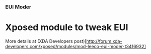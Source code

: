 ### EUI Moder

# Xposed module to tweak EUI

More details at (XDA Developers 
post)[http://forum.xda-developers.com/xposed/modules/mod-leeco-eui-moder-t3416932]
